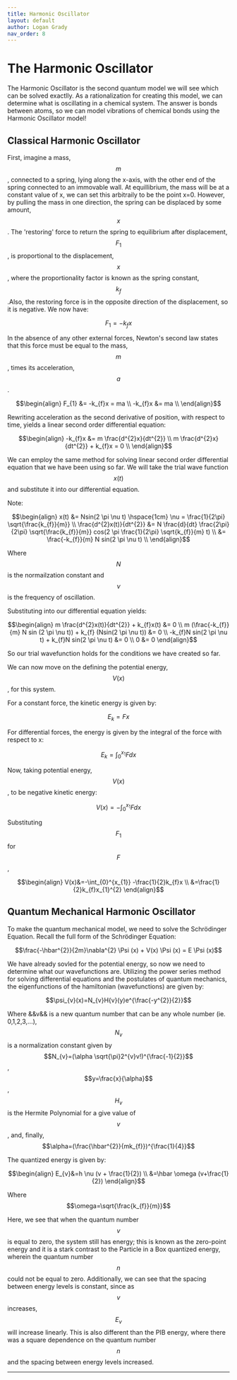 ```yaml
---
title: Harmonic Oscillator
layout: default
author: Logan Grady
nav_order: 8
---
```


# The Harmonic Oscillator

The Harmonic Oscillator is the second quantum model we will see which can be solved exactlly. As a rationalization for creating this model, we can determine what is oscillating in a chemical system. The answer is bonds between atoms, so we can model vibrations of chemical bonds using the Harmonic Oscillator model!

## Classical Harmonic Oscillator

First, imagine a mass, $$m$$ , connected to a spring, lying along the x-axis, with the other end of the spring connected to an immovable wall. At equillibrium, the mass will be at a constant value of x, we can set this arbitraily to be the point x=0. However, by pulling the mass in one direction, the spring can be displaced by some amount, $$x$$. The 'restoring' force to return the spring to equilibrium after displacement, $$F_1$$ , is proportional to the displacement, $$x$$, where the proportionality factor is known as the spring constant, $$k_f$$.Also, the restoring force is in the opposite direction of the displacement, so it is negative. We now have:

$$F_{1}=-k_{f}x$$

In the absence of any other external forces, Newton's second law states that this force must be equal to the mass, $$m$$, times its acceleration, $$a$$.

$$\begin{align}
F_{1} &= -k_{f}x = ma \\
-k_{f}x &= ma \\
\end{align}$$

Rewriting acceleration as the second derivative of position, with respect to time, yields a linear second order differential equation:

$$\begin{align}
-k_{f}x &= m \frac{d^{2}x}{dt^{2}} \\
m \frac{d^{2}x}{dt^{2}} + k_{f}x = 0 \\
\end{align}$$

We can employ the same method for solving linear second order differential equation that we have been using so far. We will take the trial wave function $$x(t)$$ and substitute it into our differential equation.

Note:

$$\begin{align}
x(t) &= Nsin(2 \pi \nu t) \hspace{1cm} \nu = \frac{1}{2\pi} \sqrt{\frac{k_{f}}{m}} \\
\frac{d^{2}x(t)}{dt^{2}} &= N \frac{d}{dt} \frac{2\pi}{2\pi} \sqrt{\frac{k_{f}}{m}} cos(2 \pi \frac{1}{2\pi} \sqrt{k_{f}}{m} t) \\
&= \frac{-k_{f}}{m} N sin(2 \pi \nu t) \\
\end{align}$$

Where $$N$$ is the normailzation constant and $$\nu$$ is the frequency of oscillation.

Substituting into our differential equation yields:

$$\begin{align}
m \frac{d^{2}x(t)}{dt^{2}} + k_{f}x(t) &= 0 \\
m (\frac{-k_{f}}{m} N sin (2 \pi \nu t)) + k_{f} (Nsin(2 \pi \nu t)) &= 0 \\
-k_{f}N sin(2 \pi \nu t) + k_{f}N sin(2 \pi \nu t) &= 0 \\
0 &= 0
\end{align}$$

So our trial wavefunction holds for the conditions we have created so far.

We can now move on the defining the potential energy, $$V(x)$$ , for this system. 

For a constant force, the kinetic energy is given by:

$$E_{k}=Fx$$

For differential forces, the energy is given by the integral of the force with respect to x:

$$E_{k}=\int_{0}^{x_1}Fdx$$

Now, taking potential energy, $$V(x)$$, to be negative kinetic energy:

$$V(x)=-\int_{0}^{x_{1}}Fdx$$

Substituting $$F_{1}$$ for $$F$$,

$$\begin{align}
V(x)&=-\int_{0}^{x_{1}} -\frac{1}{2}k_{f}x \\
&=\frac{1}{2}k_{f}x_{1}^{2}
\end{align}$$

## Quantum Mechanical Harmonic Oscillator

To make the quantum mechanical model, we need to solve the Schrödinger Equation. Recall the full form of the Schrödinger Equation:

$$\frac{-\hbar^{2}}{2m}\nabla^{2} \Psi (x) + V(x) \Psi (x) = E \Psi (x)$$

We have already sovled for the potential energy, so now we need to determine what our wavefunctions are. Utilizing the power series method for solving differential equations and the postulates of quantum mechanics, the eigenfunctions of the hamiltonian (wavefunctions) are given by:

$$\psi_{v}(x)=N_{v}H{v}(y)e^{\frac{-y^{2}}{2}}$$

Where &&v&& is a new quantum number that can be any whole number (ie. 0,1,2,3,...), $$N_{v}$$ is a normalization constant given by $$N_{v}=(\alpha \sqrt{\pi}2^{v}v!)^{\frac{-1}{2}}$$ , $$y=\frac{x}{\alpha}$$, $$H_{v}$$ is the Hermite Polynomial for a give value of $$v$$, and, finally, $$\alpha=(\frac{\hbar^{2}}{mk_{f}})^{\frac{1}{4}}$$

The quantized energy is given by:

$$\begin{align}
E_{v}&=h \nu (v + \frac{1}{2}) \\
&=\hbar \omega (v+\frac{1}{2})
\end{align}$$

Where $$\omega=\sqrt{\frac{k_{f}}{m}}$$

Here, we see that when the quantum number $$v$$ is equal to zero, the system still has energy; this is known as the zero-point energy and it is a stark contrast to the Particle in a Box quantized energy, wherein the quantum number $$n$$ could not be equal to zero. Additionally, we can see that the spacing between energy levels is constant, since as $$v$$ increases, $$E_{v}$$ will increase linearly. This is also different than the PIB energy, where there was a square dependence on the quantum number $$n$$ and the spacing between energy levels increased. 

---